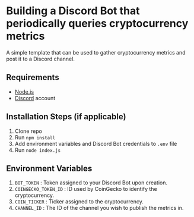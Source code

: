 # Building a Discord Bot that periodically queries cryptocurrency metrics
A simple template that can be used to gather cryptocurrency metrics and post it to a Discord channel.

## Requirements

- [Node.js](http://nodejs.org/)
- [Discord](https://discordapp.com/) account

## Installation Steps (if applicable)

1. Clone repo
2. Run `npm install`
3. Add environment variables and Discord Bot credentials to `.env` file
4. Run `node index.js`

## Environment Variables

1. `BOT_TOKEN` : Token assigned to your Discord Bot upon creation.
2. `COINGECKO_TOKEN_ID` : ID used by CoinGecko to identify the cryptocurrency.
3. `COIN_TICKER` : Ticker assigned to the cryptocurrency.
4. `CHANNEL_ID` : The ID of the channel you wish to publish the metrics in.
